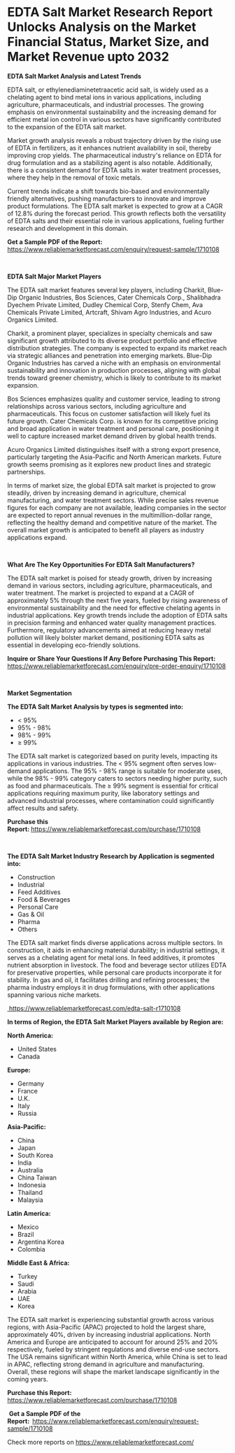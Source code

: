 <p><h1>EDTA Salt Market Research Report Unlocks Analysis on the Market Financial Status, Market Size, and Market Revenue upto 2032</h1></p><p><strong>EDTA Salt Market Analysis and Latest Trends</strong></p>
<p><p>EDTA salt, or ethylenediaminetetraacetic acid salt, is widely used as a chelating agent to bind metal ions in various applications, including agriculture, pharmaceuticals, and industrial processes. The growing emphasis on environmental sustainability and the increasing demand for efficient metal ion control in various sectors have significantly contributed to the expansion of the EDTA salt market. </p><p>Market growth analysis reveals a robust trajectory driven by the rising use of EDTA in fertilizers, as it enhances nutrient availability in soil, thereby improving crop yields. The pharmaceutical industry's reliance on EDTA for drug formulation and as a stabilizing agent is also notable. Additionally, there is a consistent demand for EDTA salts in water treatment processes, where they help in the removal of toxic metals. </p><p>Current trends indicate a shift towards bio-based and environmentally friendly alternatives, pushing manufacturers to innovate and improve product formulations. The EDTA salt market is expected to grow at a CAGR of 12.8% during the forecast period. This growth reflects both the versatility of EDTA salts and their essential role in various applications, fueling further research and development in this domain.</p></p>
<p><strong>Get a Sample PDF of the Report:&nbsp;</strong> <a href="https://www.reliablemarketforecast.com/enquiry/request-sample/1710108?utm_campaign=1833&utm_medium=2&utm_source=Github&utm_content=ia&utm_term=10012025&utm_id=edta-salt">https://www.reliablemarketforecast.com/enquiry/request-sample/1710108</a></p>
<p>&nbsp;</p>
<p><strong>EDTA Salt Major Market Players</strong></p>
<p><p>The EDTA salt market features several key players, including Charkit, Blue-Dip Organic Industries, Bos Sciences, Cater Chemicals Corp., Shalibhadra Dyechem Private Limited, Dudley Chemical Corp, Stenfy Chem, Ava Chemicals Private Limited, Artcraft, Shivam Agro Industries, and Acuro Organics Limited. </p><p>Charkit, a prominent player, specializes in specialty chemicals and saw significant growth attributed to its diverse product portfolio and effective distribution strategies. The company is expected to expand its market reach via strategic alliances and penetration into emerging markets. Blue-Dip Organic Industries has carved a niche with an emphasis on environmental sustainability and innovation in production processes, aligning with global trends toward greener chemistry, which is likely to contribute to its market expansion.</p><p>Bos Sciences emphasizes quality and customer service, leading to strong relationships across various sectors, including agriculture and pharmaceuticals. This focus on customer satisfaction will likely fuel its future growth. Cater Chemicals Corp. is known for its competitive pricing and broad application in water treatment and personal care, positioning it well to capture increased market demand driven by global health trends.</p><p>Acuro Organics Limited distinguishes itself with a strong export presence, particularly targeting the Asia-Pacific and North American markets. Future growth seems promising as it explores new product lines and strategic partnerships.</p><p>In terms of market size, the global EDTA salt market is projected to grow steadily, driven by increasing demand in agriculture, chemical manufacturing, and water treatment sectors. While precise sales revenue figures for each company are not available, leading companies in the sector are expected to report annual revenues in the multimillion-dollar range, reflecting the healthy demand and competitive nature of the market. The overall market growth is anticipated to benefit all players as industry applications expand.</p></p>
<p>&nbsp;</p>
<p><strong>What Are The Key Opportunities For EDTA Salt Manufacturers?</strong></p>
<p><p>The EDTA salt market is poised for steady growth, driven by increasing demand in various sectors, including agriculture, pharmaceuticals, and water treatment. The market is projected to expand at a CAGR of approximately 5% through the next five years, fueled by rising awareness of environmental sustainability and the need for effective chelating agents in industrial applications. Key growth trends include the adoption of EDTA salts in precision farming and enhanced water quality management practices. Furthermore, regulatory advancements aimed at reducing heavy metal pollution will likely bolster market demand, positioning EDTA salts as essential in developing eco-friendly solutions.</p></p>
<p><strong>Inquire or Share Your Questions If Any Before Purchasing This Report:</strong> <a href="https://www.reliablemarketforecast.com/enquiry/pre-order-enquiry/1710108?utm_campaign=1833&utm_medium=2&utm_source=Github&utm_content=ia&utm_term=10012025&utm_id=edta-salt">https://www.reliablemarketforecast.com/enquiry/pre-order-enquiry/1710108</a></p>
<p>&nbsp;</p>
<p><strong>Market Segmentation</strong></p>
<p><strong>The EDTA Salt Market Analysis by types is segmented into:</strong></p>
<p><ul><li>< 95%</li><li>95% - 98%</li><li>98% - 99%</li><li>≥ 99%</li></ul></p>
<p><p>The EDTA salt market is categorized based on purity levels, impacting its applications in various industries. The < 95% segment often serves low-demand applications. The 95% - 98% range is suitable for moderate uses, while the 98% - 99% category caters to sectors needing higher purity, such as food and pharmaceuticals. The ≥ 99% segment is essential for critical applications requiring maximum purity, like laboratory settings and advanced industrial processes, where contamination could significantly affect results and safety.</p></p>
<p><strong>Purchase this Report:&nbsp;</strong><a href="https://www.reliablemarketforecast.com/purchase/1710108?utm_campaign=1833&utm_medium=2&utm_source=Github&utm_content=ia&utm_term=10012025&utm_id=edta-salt">https://www.reliablemarketforecast.com/purchase/1710108</a></p>
<p>&nbsp;</p>
<p><strong>The EDTA Salt Market Industry Research by Application is segmented into:</strong></p>
<p><ul><li>Construction</li><li>Industrial</li><li>Feed Additives</li><li>Food & Beverages</li><li>Personal Care</li><li>Gas & Oil</li><li>Pharma</li><li>Others</li></ul></p>
<p><p>The EDTA salt market finds diverse applications across multiple sectors. In construction, it aids in enhancing material durability; in industrial settings, it serves as a chelating agent for metal ions. In feed additives, it promotes nutrient absorption in livestock. The food and beverage sector utilizes EDTA for preservative properties, while personal care products incorporate it for stability. In gas and oil, it facilitates drilling and refining processes; the pharma industry employs it in drug formulations, with other applications spanning various niche markets.</p></p>
<p><a href="https://www.reliablemarketforecast.com/edta-salt-r1710108?utm_campaign=1833&utm_medium=2&utm_source=Github&utm_content=ia&utm_term=10012025&utm_id=edta-salt">&nbsp;https://www.reliablemarketforecast.com/edta-salt-r1710108</a></p>
<p><strong>In terms of Region, the EDTA Salt Market Players available by Region are:</strong></p>
<p>
    <p> <strong> North America: </strong>
        <ul>
            <li>United States</li>
            <li>Canada</li>
        </ul>
        </p> 
    <p> <strong> Europe: </strong>
        <ul>
            <li>Germany</li>
            <li>France</li>
            <li>U.K.</li>
            <li>Italy</li>
            <li>Russia</li>
        </ul>
        </p> 
    <p> <strong> Asia-Pacific: </strong>
        <ul>
            <li>China</li>
            <li>Japan</li>
            <li>South Korea</li>
            <li>India</li>
            <li>Australia</li>
            <li>China Taiwan</li>
            <li>Indonesia</li>
            <li>Thailand</li>
            <li>Malaysia</li>
        </ul>
        </p> 
    <p> <strong> Latin America: </strong>
        <ul>
            <li>Mexico</li>
            <li>Brazil</li>
            <li>Argentina Korea</li>
            <li>Colombia</li>
        </ul>
        </p> 
    <p> <strong> Middle East & Africa: </strong>
        <ul>
            <li>Turkey</li>
            <li>Saudi</li>
            <li>Arabia</li>
            <li>UAE</li>
            <li>Korea</li>
        </ul>
    </p>
    </p>
<p><p>The EDTA salt market is experiencing substantial growth across various regions, with Asia-Pacific (APAC) projected to hold the largest share, approximately 40%, driven by increasing industrial applications. North America and Europe are anticipated to account for around 25% and 20% respectively, fueled by stringent regulations and diverse end-use sectors. The USA remains significant within North America, while China is set to lead in APAC, reflecting strong demand in agriculture and manufacturing. Overall, these regions will shape the market landscape significantly in the coming years.</p></p>
<p><strong>Purchase this Report: </strong><a href="https://www.reliablemarketforecast.com/purchase/1710108?utm_campaign=1833&utm_medium=2&utm_source=Github&utm_content=ia&utm_term=10012025&utm_id=edta-salt">https://www.reliablemarketforecast.com/purchase/1710108</a></p>
<p>&nbsp;<strong>Get a Sample PDF of the Report:&nbsp;&nbsp;</strong><a href="https://www.reliablemarketforecast.com/enquiry/request-sample/1710108?utm_campaign=1833&utm_medium=2&utm_source=Github&utm_content=ia&utm_term=10012025&utm_id=edta-salt">https://www.reliablemarketforecast.com/enquiry/request-sample/1710108</a></p>
<p><strong></strong></p>
<p>Check more reports on <a href="https://www.reliablemarketforecast.com/?utm_campaign=1833&utm_medium=2&utm_source=Github&utm_content=ia&utm_term=10012025&utm_id=edta-salt">https://www.reliablemarketforecast.com/</a></p>